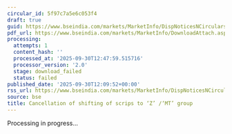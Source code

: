 ```yaml
---
circular_id: 5f97c7a5e6c053f4
draft: true
guid: https://www.bseindia.com/markets/MarketInfo/DispNoticesNCirculars.aspx?Noticeid={5AC7EE3E-FC08-4FC9-9ED2-C3F5C9A841B4}&noticeno=20250930-32&dt=09/30/2025&icount=32&totcount=55&flag=0
pdf_url: https://www.bseindia.com/markets/MarketInfo/DownloadAttach.aspx?id=20250930-32&attachedId=
processing:
  attempts: 1
  content_hash: ''
  processed_at: '2025-09-30T12:47:59.515716'
  processor_version: '2.0'
  stage: download_failed
  status: failed
published_date: '2025-09-30T12:09:52+00:00'
rss_url: https://www.bseindia.com/markets/MarketInfo/DispNoticesNCirculars.aspx?Noticeid={5AC7EE3E-FC08-4FC9-9ED2-C3F5C9A841B4}&noticeno=20250930-32&dt=09/30/2025&icount=32&totcount=55&flag=0
source: bse
title: Cancellation of shifting of scrips to ‘Z’ /‘MT’ group
---
```


Processing in progress...